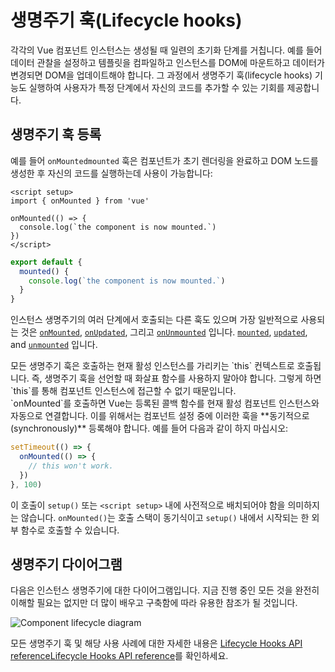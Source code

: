 # 생명주기 훅(Lifecycle hooks)

각각의 Vue 컴포넌트 인스턴스는 생성될 때 일련의 초기화 단계를 거칩니다. 예를 들어 데이터 관찰을 설정하고 템플릿을 컴파일하고 인스턴스를 DOM에 마운트하고 데이터가 변경되면 DOM을 업데이트해야 합니다. 그 과정에서 생명주기 훅(lifecycle hooks) 기능도 실행하여 사용자가 특정 단계에서 자신의 코드를 추가할 수 있는 기회를 제공합니다.

## 생명주기 훅 등록

예를 들어 <span class="composition-api"><code>onMounted</code></span><span class="options-api"><code>mounted</code></span> 훅은 컴포넌트가 초기 렌더링을 완료하고 DOM 노드를 생성한 후 자신의 코드를 실행하는데 사용이 가능합니다:

<div class="composition-api">

```vue
<script setup>
import { onMounted } from 'vue'

onMounted(() => {
  console.log(`the component is now mounted.`)
})
</script>
```

</div>
<div class="options-api">

```js
export default {
  mounted() {
    console.log(`the component is now mounted.`)
  }
}
```

</div>

인스턴스 생명주기의 여러 단계에서 호출되는 다른 훅도 있으며 가장 일반적으로 사용되는 것은 <span class="composition-api">[`onMounted`](/api/composition-api-lifecycle.html#onmounted), [`onUpdated`](/api/composition-api-lifecycle.html#onupdated), 그리고 [`onUnmounted`](/api/composition-api-lifecycle.html#onunmounted) 입니다. </span><span class="options-api">[`mounted`](/api/options-lifecycle.html#mounted), [`updated`](/api/options-lifecycle.html#updated), and [`unmounted`](/api/options-lifecycle.html#unmounted) 입니다.</span>

<div class="options-api">
모든 생명주기 훅은 호출하는 현재 활성 인스턴스를 가리키는 `this` 컨텍스트로 호출됩니다. 즉, 생명주기 훅을 선언할 때 화살표 함수를 사용하지 말아야 합니다. 그렇게 하면 `this`를 통해 컴포넌트 인스턴스에 접근할 수 없기 때문입니다.
</div>

<div class="composition-api">
`onMounted`를 호출하면 Vue는 등록된 콜백 함수를 현재 활성 컴포넌트 인스턴스와 자동으로 연결합니다. 이를 위해서는 컴포넌트 설정 중에 이러한 훅을 **동기적으로(synchronously)** 등록해야 합니다. 예를 들어 다음과 같이 하지 마십시오:

```js
setTimeout(() => {
  onMounted(() => {
    // this won't work.
  })
}, 100)
```

이 호출이 `setup()` 또는 `<script setup>` 내에 사전적으로 배치되어야 함을 의미하지는 않습니다. `onMounted()`는 호출 스택이 동기식이고 `setup()` 내에서 시작되는 한 외부 함수로 호출할 수 있습니다.
</div>

## 생명주기 다이어그램

다음은 인스턴스 생명주기에 대한 다이어그램입니다. 지금 진행 중인 모든 것을 완전히 이해할 필요는 없지만 더 많이 배우고 구축함에 따라 유용한 참조가 될 것입니다.

![Component lifecycle diagram](https://github.com/vuejs-kr/docs-next/blob/main/ko-KR/src/guide/essentials/images/lifecycle.png?raw=true)

<!-- https://www.figma.com/file/Xw3UeNMOralY6NV7gSjWdS/Vue-Lifecycle -->

모든 생명주기 훅 및 해당 사용 사례에 대한 자세한 내용은 <span class="composition-api">[Lifecycle Hooks API reference](/api/composition-api-lifecycle.html)</span><span class="options-api">[Lifecycle Hooks API reference](/api/options-lifecycle.html)</span>를 확인하세요.
